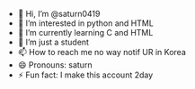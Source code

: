- 👋 Hi, I’m @saturn0419
- 👀 I’m interested in python and HTML
- 🌱 I’m currently learning C and HTML
- 💞️ I’m just a student
- 📫 How to reach me no way notif UR in Korea
- 😄 Pronouns: saturn 
- ⚡ Fun fact: I make this account 2day

<!---
saturn0419/saturn0419 is a ✨ special ✨ repository because its `README.md` (this file) appears on your GitHub profile.
You can click the Preview link to take a look at your changes.
--->
